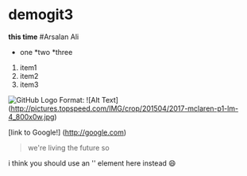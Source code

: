 # demogit3
**this time**
#Arsalan Ali
* one
 *two
  *three

1. item1
2. item2
3. item3

![GitHub Logo](/images/logo.jpg)
Format: ![Alt Text] (http://pictures.topspeed.com/IMG/crop/201504/2017-mclaren-p1-lm-4_800x0w.jpg)

[link to Google!] (http://google.com)

> we're living the future so

i think you should use an '<addr>' element here instead
:smile:
